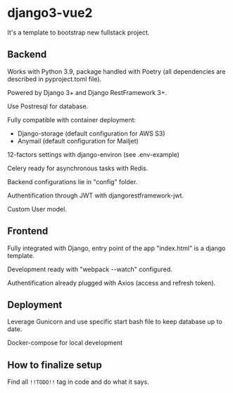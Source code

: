 # django3-vue2

It's a template to bootstrap new fullstack project.

## Backend

Works with Python 3.9, package handled with Poetry (all dependencies are described in pyproject.toml file).

Powered by Django 3+ and Django RestFramework 3+.

Use Postresql for database.

Fully compatible with container deployment:
- Django-storage (default configuration for AWS S3)
- Anymail (default configuration for Mailjet)

12-factors settings with django-environ (see .env-example)

Celery ready for asynchronous tasks with Redis.

Backend configurations lie in "config" folder.

Authentification through JWT with djangorestframework-jwt.

Custom User model.

## Frontend

Fully integrated with Django, entry point of the app "index.html" is a django template.

Development ready with "webpack --watch" configured.

Authentification already plugged with Axios (access and refresh token).

## Deployment

Leverage Gunicorn and use specific start bash file to keep database up to date.

Docker-compose for local development

## How to finalize setup

Find all `!!TODO!!` tag in code and do what it says.
